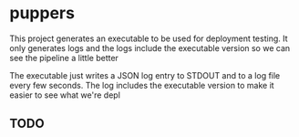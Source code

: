 # puppers

This project generates an executable to be used for deployment testing. It only generates logs and the logs include the executable version so we can see the pipeline a little better

The executable just writes a JSON log entry to STDOUT and to a log file every few seconds. The log includes the executable version to make it easier to see what we're depl



## TODO